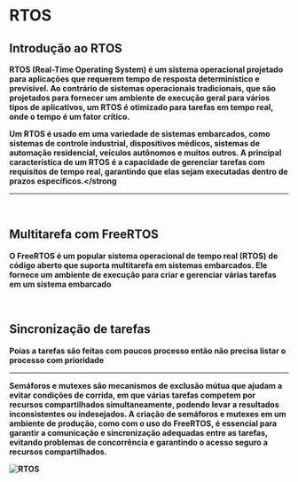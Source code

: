 # RTOS

<h2>Introdução ao RTOS</h2>
<p><strong>RTOS (Real-Time Operating System) é um sistema operacional projetado para aplicações que requerem tempo de resposta determinístico e previsível. Ao contrário de sistemas operacionais tradicionais, que são projetados para fornecer um ambiente de execução geral para vários tipos de aplicativos, um RTOS é otimizado para tarefas em tempo real, onde o tempo é um fator crítico.

Um RTOS é usado em uma variedade de sistemas embarcados, como sistemas de controle industrial, dispositivos médicos, sistemas de automação residencial, veículos autônomos e muitos outros. A principal característica de um RTOS é a capacidade de gerenciar tarefas com requisitos de tempo real, garantindo que elas sejam executadas dentro de prazos específicos.</strong</p>
 <hr></hr>
  </br>
  
  <h2>Multitarefa com FreeRTOS</h2>
  <p><strong>O FreeRTOS é um popular sistema operacional de tempo real (RTOS) de código aberto que suporta multitarefa em sistemas embarcados. Ele fornece um ambiente de execução para criar e gerenciar várias tarefas em um sistema embarcado</strong></p>
   </br>
   
   <h2>Sincronização de tarefas</h2>
    <p><strong>Poias a tarefas são feitas com poucos processo então não precisa listar o processo com prioridade</strong></p>
  <hr></hr>
  <p><strong>Semáforos e mutexes são mecanismos de exclusão mútua que ajudam a evitar condições de corrida, em que várias tarefas competem por recursos compartilhados simultaneamente, podendo levar a resultados inconsistentes ou indesejados. A criação de semáforos e mutexes em um ambiente de produção, como com o uso do FreeRTOS, é essencial para garantir a comunicação e sincronização adequadas entre as tarefas, evitando problemas de concorrência e garantindo o acesso seguro a recursos compartilhados.</strong></p>

![RTOS](https://github.com/tamis2K/RTOS/assets/90485488/9db91d8d-5887-4861-b491-97db7afc8374)


</br>

